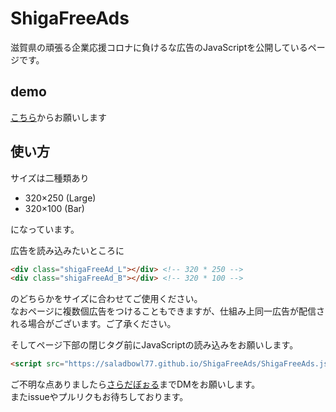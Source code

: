 # ShigaFreeAds
滋賀県の頑張る企業応援コロナに負けるな広告のJavaScriptを公開しているページです。

## demo
[こちら](https://saladbowl77.github.io/ShigaFreeAds/sample.html)からお願いします

## 使い方
サイズは二種類あり

- 320×250 (Large)
- 320×100 (Bar)

になっています。

広告を読み込みたいところに

```html
<div class="shigaFreeAd_L"></div> <!-- 320 * 250 -->
<div class="shigaFreeAd_B"></div> <!-- 320 * 100 -->
```

のどちらかをサイズに合わせてご使用ください。  
なおページに複数個広告をつけることもできますが、仕組み上同一広告が配信される場合がございます。ご了承ください。

そしてページ下部<body>の閉じタグ前にJavaScriptの読み込みをお願いします。

```html
<script src="https://saladbowl77.github.io/ShigaFreeAds/ShigaFreeAds.js"></script>
```

ご不明な点ありましたら[さらだぼぉる](https://twitter.com/saladbowl_dev)までDMをお願いします。  
またissueやプルリクもお待ちしております。
